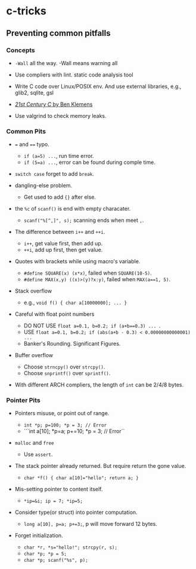 # c-tricks

## Preventing common pitfalls

### Concepts
- ```-Wall``` all the way. 
  -Wall means warning all

- Use compliers with lint.
  static code analysis tool

- Write C code over Linux/POSIX env.
  And use external libraries, e.g., glib2, sqlite, gsl

- [_21st Century C_ by Ben Klemens](https://github.com/b-k/21st-Century-Examples)

- Use valgrind to check memory leaks.

### Common Pits
- ```=``` and ```==``` typo.
  - ```if (a=5) ...```, run time error.
  - ```if (5=a) ...```, error can be found during comple time.

- ```switch case``` forget to add ```break```.

- dangling-else problem.
  - Get used to add ```{}``` after else.

- the ```%c``` of ```scanf()``` is end with empty characater.
  - ```scanf("%[^,]", s);``` scanning ends when meet ```,```.

- The difference between ```i++``` and ```++i```.
  - ```i++```, get value first, then add up.
  - ```++i```, add up first, then get value.

- Quotes with brackets while using macro's variable.
  - ```#define SQUARE(x) (x*x)```, failed when ```SQUARE(10-5)```.
  - ```#define MAX(x,y) ((x)>(y)?x:y)```, failed when ```MAX(a==1, 5)```.

- Stack overflow
  - e.g., ```void f() { char a[10000000]; ... }```

- Careful with float point numbers
  - DO NOT USE ```float a=0.1, b=0.2; if (a+b==0.3) ... ```.
  - USE ```float a=0.1, b=0.2; if (abs(a+b - 0.3) < 0.00000000000001) ...```
  - Banker's Rounding. Significant Figures.

- Buffer overflow
  - Choose ```strncpy()``` over ```strcpy()```.
  - Choose ```snprintf()``` over ```sprintf()```.

- With different ARCH compliers, the length of ```int``` can be 2/4/8 bytes.

### Pointer Pits

- Pointers misuse, or point out of range.
  - ```int *p; p=100; *p = 3; // Error```
  - ```int a[10]; *p=a; p+=10; *p = 3; // Error``

- ```malloc``` and ```free```
  - Use ```assert```.

- The stack pointer already returned. But require return the gone value.
  - ```char *f() { char a[10]="hello"; return a; }```

- Mis-setting pointer to content itself.
  - ```*ip=&i; ip = 7; *ip=5;```

- Consider type(or struct) into pointer computation.
  - ```long a[10], p=a; p+=3;```,  p will move forward 12 bytes.

- Forget initialization.
  - ```char *r, *s="hello!"; strcpy(r, s);```
  - ```char *p; *p = 5;```
  - ```char *p; scanf("%s", p);```







